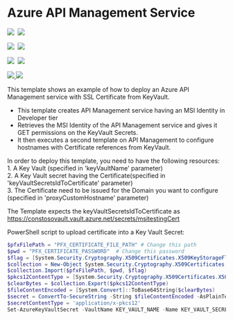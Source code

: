 # Azure API Management Service

<IMG SRC="https://azbotstorage.blob.core.windows.net/badges/201-api-management-create-with-keyvault-ssl/PublicLastTestDate.svg" />&nbsp;
<IMG SRC="https://azbotstorage.blob.core.windows.net/badges/201-api-management-create-with-keyvault-ssl/PublicDeployment.svg" />&nbsp;

<IMG SRC="https://azbotstorage.blob.core.windows.net/badges/201-api-management-create-with-keyvault-ssl/FairfaxLastTestDate.svg" />&nbsp;
<IMG SRC="https://azbotstorage.blob.core.windows.net/badges/201-api-management-create-with-keyvault-ssl/FairfaxDeployment.svg" />&nbsp;

<IMG SRC="https://azbotstorage.blob.core.windows.net/badges/201-api-management-create-with-keyvault-ssl/BestPracticeResult.svg" />&nbsp;
<IMG SRC="https://azbotstorage.blob.core.windows.net/badges/201-api-management-create-with-keyvault-ssl/CredScanResult.svg" />&nbsp;

<a href="https://portal.azure.com/#create/Microsoft.Template/uri/https%3A%2F%2Fraw.githubusercontent.com%2Fazure%2Fazure-quickstart-templates%2Fmaster%2F201-api-management-create-with-keyvault-ssl%2Fazuredeploy.json" target="_blank">
    <img src="http://azuredeploy.net/deploybutton.png"/>
</a>
<a href="http://armviz.io/#/?load=https%3A%2F%2Fraw.githubusercontent.com%2FAzure%2Fazure-quickstart-templates%2Fmaster%2F201-api-management-create-with-keyvault-ssl%2Fazuredeploy.json" target="_blank">
    <img src="http://armviz.io/visualizebutton.png"/>
</a>

This template shows an example of how to deploy an Azure API Management service with SSL Certificate from KeyVault.  
* This template creates API Management service having an MSI Identity in Developer tier 
* Retrieves the MSI Identity of the API Management service and gives it GET permissions on the KeyVault Secrets.
* It then executes a second template on API Management to configure hostnames with Certificate references from KeyVault.

<P>
In order to deploy this template, you need to have the following resources: <br />
1. A Key Vault (specified in 'keyVaultName' parameter) <br />
2. A Key Vault secret having the Certificate(specified in 'keyVaultSecretsIdToCertificate' parameter) <br />
3. The Certificate need to be issued for the Domain you want to configure (specified in 'proxyCustomHostname' parameter) <br />
</P>

The Template expects the keyVaultSecretsIdToCertificate as https://constosovault.vault.azure.net/secrets/msitestingCert

PowerShell script to upload certificate into a Key Vault Secret:
```Powershell
$pfxFilePath = "PFX_CERTIFICATE_FILE_PATH" # Change this path
$pwd = "PFX_CERTIFICATE_PASSWORD"  # Change this password
$flag = [System.Security.Cryptography.X509Certificates.X509KeyStorageFlags]::Exportable
$collection = New-Object System.Security.Cryptography.X509Certificates.X509Certificate2Collection
$collection.Import($pfxFilePath, $pwd, $flag)
$pkcs12ContentType = [System.Security.Cryptography.X509Certificates.X509ContentType]::Pkcs12
$clearBytes = $collection.Export($pkcs12ContentType)
$fileContentEncoded = [System.Convert]::ToBase64String($clearBytes)
$secret = ConvertTo-SecureString -String $fileContentEncoded -AsPlainText –Force
$secretContentType = 'application/x-pkcs12'
Set-AzureKeyVaultSecret -VaultName KEY_VAULT_NAME -Name KEY_VAULT_SECRET_NAME -SecretValue $Secret -ContentType $secretContentType # Change Key Vault name and Secret name
```
